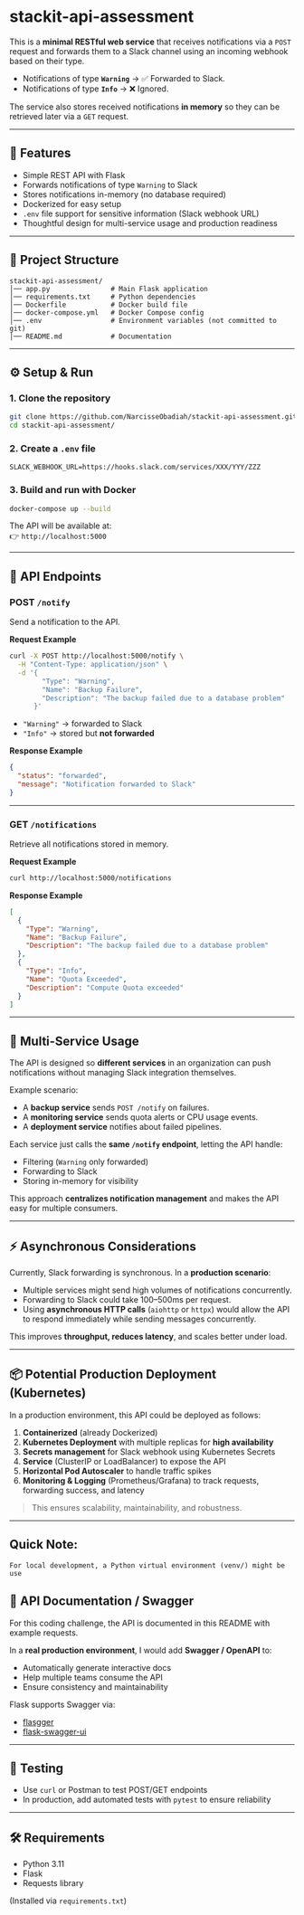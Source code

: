 # stackit-api-assessment

This is a **minimal RESTful web service** that receives notifications via a `POST` request and forwards them to a Slack channel using an incoming webhook based on their type.

- Notifications of type **`Warning`** → ✅ Forwarded to Slack.  
- Notifications of type **`Info`** → ❌ Ignored.  

The service also stores received notifications **in memory** so they can be retrieved later via a `GET` request.

---

## 🚀 Features
- Simple REST API with Flask
- Forwards notifications of type `Warning` to Slack
- Stores notifications in-memory (no database required)
- Dockerized for easy setup
- `.env` file support for sensitive information (Slack webhook URL)
- Thoughtful design for multi-service usage and production readiness

---

## 📂 Project Structure
```
stackit-api-assessment/
│── app.py               # Main Flask application
│── requirements.txt     # Python dependencies
│── Dockerfile           # Docker build file
│── docker-compose.yml   # Docker Compose config
│── .env                 # Environment variables (not committed to git)
│── README.md            # Documentation
```

---

## ⚙️ Setup & Run

### 1. Clone the repository
```bash
git clone https://github.com/NarcisseObadiah/stackit-api-assessment.git
cd stackit-api-assessment/
```

### 2. Create a `.env` file
```env
SLACK_WEBHOOK_URL=https://hooks.slack.com/services/XXX/YYY/ZZZ
```

### 3. Build and run with Docker
```bash
docker-compose up --build
```

The API will be available at:  
👉 `http://localhost:5000`

---

## 📡 API Endpoints

### POST `/notify`
Send a notification to the API.

**Request Example**
```bash
curl -X POST http://localhost:5000/notify \
  -H "Content-Type: application/json" \
  -d '{
        "Type": "Warning",
        "Name": "Backup Failure",
        "Description": "The backup failed due to a database problem"
      }'
```

- `"Warning"` → forwarded to Slack  
- `"Info"` → stored but **not forwarded**  

**Response Example**
```json
{
  "status": "forwarded",
  "message": "Notification forwarded to Slack"
}
```

---

### GET `/notifications`
Retrieve all notifications stored in memory.

**Request Example**
```bash
curl http://localhost:5000/notifications
```

**Response Example**
```json
[
  {
    "Type": "Warning",
    "Name": "Backup Failure",
    "Description": "The backup failed due to a database problem"
  },
  {
    "Type": "Info",
    "Name": "Quota Exceeded",
    "Description": "Compute Quota exceeded"
  }
]
```

---

## 🔗 Multi-Service Usage

The API is designed so **different services** in an organization can push notifications without managing Slack integration themselves.  

Example scenario:
- A **backup service** sends `POST /notify` on failures.  
- A **monitoring service** sends quota alerts or CPU usage events.  
- A **deployment service** notifies about failed pipelines.  

Each service just calls the **same `/notify` endpoint**, letting the API handle:
- Filtering (`Warning` only forwarded)  
- Forwarding to Slack  
- Storing in-memory for visibility  

This approach **centralizes notification management** and makes the API easy for multiple consumers.

---

## ⚡ Asynchronous Considerations

Currently, Slack forwarding is synchronous. In a **production scenario**:

- Multiple services might send high volumes of notifications concurrently.  
- Forwarding to Slack could take 100–500ms per request.  
- Using **asynchronous HTTP calls** (`aiohttp` or `httpx`) would allow the API to respond immediately while sending messages concurrently.  

This improves **throughput, reduces latency**, and scales better under load.

---

## 📦 Potential Production Deployment (Kubernetes)

In a production environment, this API could be deployed as follows:

1. **Containerized** (already Dockerized)
2. **Kubernetes Deployment** with multiple replicas for **high availability**
3. **Secrets management** for Slack webhook using Kubernetes Secrets
4. **Service** (ClusterIP or LoadBalancer) to expose the API
5. **Horizontal Pod Autoscaler** to handle traffic spikes
6. **Monitoring & Logging** (Prometheus/Grafana) to track requests, forwarding success, and latency

> This ensures scalability, maintainability, and robustness.

---


## Quick Note: 

    For local development, a Python virtual environment (venv/) might be use

## 📝 API Documentation / Swagger

For this coding challenge, the API is documented in this README with example requests.  

In a **real production environment**, I would add **Swagger / OpenAPI** to:
- Automatically generate interactive docs  
- Help multiple teams consume the API  
- Ensure consistency and maintainability  

Flask supports Swagger via:
- [flasgger](https://github.com/flasgger/flasgger)  
- [flask-swagger-ui](https://github.com/swagger-api/swagger-ui)

---

## 🧪 Testing

- Use `curl` or Postman to test POST/GET endpoints  
- In production, add automated tests with `pytest` to ensure reliability  

---

## 🛠️ Requirements

- Python 3.11  
- Flask  
- Requests library  

(Installed via `requirements.txt`)

